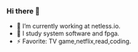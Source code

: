 ### Hi there 👋

- 🔭 I’m currently working at netless.io.
- 🤔 I study system software and fpga.
- ⚡ Favorite: TV game,netflix,read,coding.
